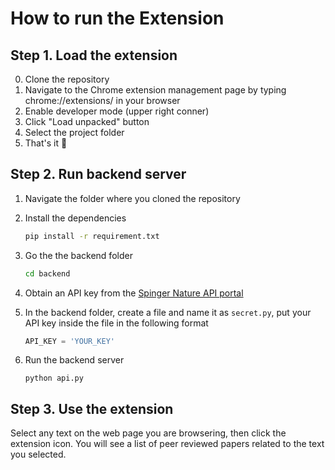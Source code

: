 # How to run the Extension

## Step 1. Load the extension

0. Clone the repository
1. Navigate to the Chrome extension management page by typing chrome://extensions/ in your browser
2. Enable developer mode (upper right conner)
3. Click "Load unpacked" button
4. Select the project folder
5. That's it 🥳

## Step 2. Run backend server

1. Navigate the folder where you cloned the repository
2. Install the dependencies
   ```bash
   pip install -r requirement.txt
   ```
3. Go the the backend folder
   ```bash
   cd backend
   ```
4. Obtain an API key from the [Spinger Nature API portal](https://dev.springernature.com/)

5. In the backend folder, create a file and name it as `secret.py`, put your API key inside the file in the following format
   ```python
   API_KEY = 'YOUR_KEY'
   ```
6. Run the backend server
   ```
   python api.py
   ```

## Step 3. Use the extension

Select any text on the web page you are browsering, then click the extension icon.
You will see a list of peer reviewed papers related to the text you selected.
